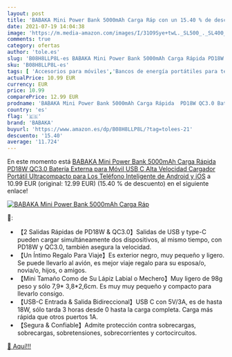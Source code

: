 ```yaml
---
layout: post
title: 'BABAKA Mini Power Bank 5000mAh Carga Ráp con un 15.40 % de descuento'
date: 2021-07-19 14:04:38
image: 'https://m.media-amazon.com/images/I/31O9Sye+twL._SL500_._SL400_.jpg'
comments: true
category: ofertas
author: 'tole.es'
slug: 'B08H8LLP8L-es BABAKA Mini Power Bank 5000mAh Carga Rápida PD18W QC3.0...'
sku: 'B08H8LLP8L-es'
tags: [ 'Accesorios para móviles','Bancos de energía portátiles para teléfonos móviles','Cargadores para móviles','Comunicación móvil y accesorios','Electrónica','android','babaka', ]
actualPrice: 10.99 EUR
currency: EUR
price: 10.99
comparePrice: 12.99 EUR
prodname: 'BABAKA Mini Power Bank 5000mAh Carga Rápida  PD18W QC3.0 Batería Externa para Móvil USB C Alta Velocidad Cargador Portátil Ultracompacto para Los Teléfono Inteligente de Android y iOS'
country: 'es'
flag: '🇪🇸'
brand: 'BABAKA'
buyurl: 'https://www.amazon.es/dp/B08H8LLP8L/?tag=tolees-21'
descuento: '15.40'
average: '11.724'
---
```


En este momento está [BABAKA Mini Power Bank 5000mAh Carga Rápida  PD18W QC3.0 Batería Externa para Móvil USB C Alta Velocidad Cargador Portátil Ultracompacto para Los Teléfono Inteligente de Android y iOS](https://www.amazon.es/dp/B08H8LLP8L/?tag=tolees-21) a 10.99 EUR (original: 12.99 EUR) (15.40 %  de descuento) en el siguiente enlace!

[![BABAKA Mini Power Bank 5000mAh Carga Ráp](https://m.media-amazon.com/images/I/31O9Sye+twL._SL500_._SL400_.jpg)](https://www.amazon.es/dp/B08H8LLP8L/?tag=tolees-21)

🔎:

- 【2 Salidas Rápidas de PD18W & QC3.0】Salidas de USB y type-C pueden cargar simultáneamente dos dispositivos, al mismo tiempo, con PD18W y QC3.0, también asegura la velocidad.
- 【Un Íntimo Regalo Para Viaje】Es exterior negro, muy pequeño y ligero. Se puede llevarlo al avión, es mejor viaje regalo para su esposa/o, novia/o, hijos, o amigos.
- 【Mini Tamaño Como de Su Lápiz Labial o Mechero】Muy ligero de 98g peso y sólo 7,9* 3,8*2,6cm. Es muy muy pequeño y compacto para llevarlo consigo.
- 【USB-C Entrada & Salida Bidireccional】USB C con 5V/3A, es de hasta 18W, sólo tarda 3 horas desde 0 hasta la carga completa. Carga más rápida que otros puertos 1A.
- 【Segura & Confiable】Admite protección contra sobrecargas, sobrecargas, sobretensiones, sobrecorrientes y cortocircuitos.

[🛒 Aquí!!!](https://www.amazon.es/dp/B08H8LLP8L/?tag=tolees-21)

